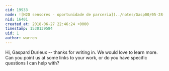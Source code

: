 ```yaml
---
cid: 19933
node: ![H2O sensores - oportunidade de parceria](../notes/Gasp00/05-28-2018/h2o-sensores-oportunidade-de-parceria)
nid: 16401
created_at: 2018-06-27 22:46:24 +0000
timestamp: 1530139584
uid: 1
author: warren
---
```


Hi, Gaspard Durieux -- thanks for writing in. We would love to learn more. Can you point us at some links to your work, or do you have specific questions I can help with?&nbsp;  

> 

